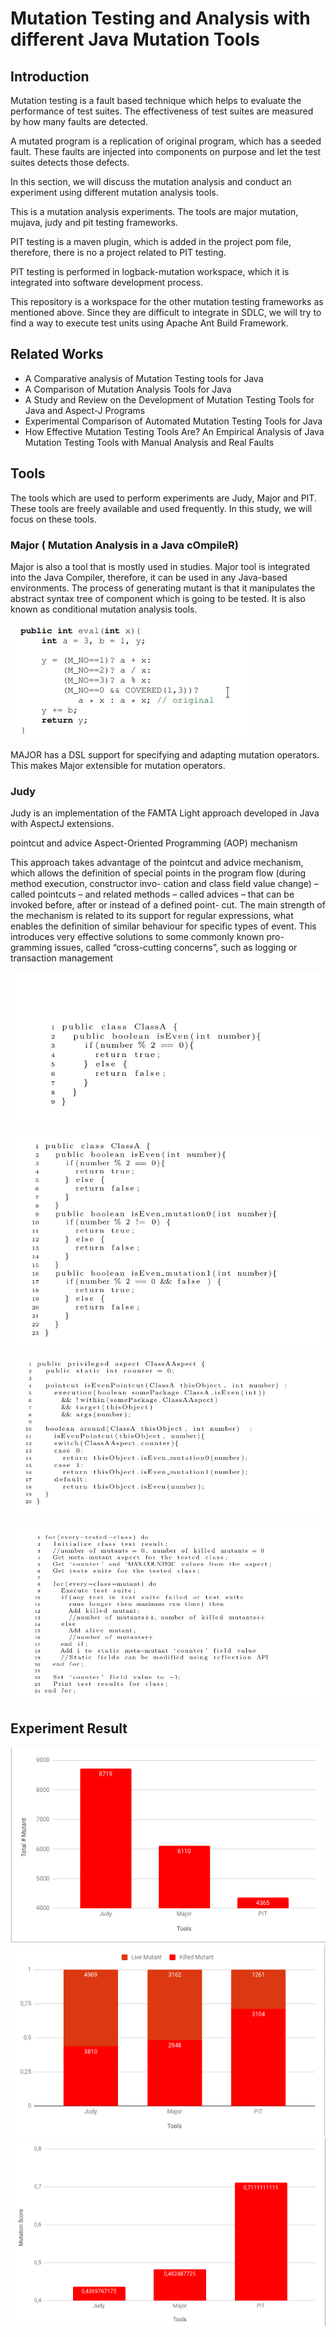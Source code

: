# Mutation Testing and Analysis with different Java Mutation Tools

## Introduction

Mutation testing is a fault based technique which helps to evaluate the performance of test suites. The effectiveness 
of test suites are measured by how many faults are detected. 

A mutated program is a replication of original program, which has a seeded fault. These faults are injected into
components on purpose and let the test suites detects those defects.


In this section, we will discuss the mutation analysis and conduct an experiment using different mutation analysis tools. 

This is a mutation analysis experiments. The tools are major mutation, mujava, judy and pit testing frameworks. 

PIT testing is a maven plugin, which is added in the project pom file, therefore, there is no a project related 
to PIT testing.

PIT testing is performed in logback-mutation workspace, which it is integrated into software development process.


This repository is a workspace for the other mutation testing frameworks as mentioned above. Since they are difficult to 
integrate in SDLC, we will try to find a way to execute test units using Apache Ant Build Framework.

## Related Works

- A Comparative analysis of Mutation Testing tools for Java
- A Comparison of Mutation Analysis Tools for Java
- A Study and Review on the Development of Mutation Testing Tools for Java and Aspect-J Programs
- Experimental Comparison of Automated Mutation Testing Tools for Java
- How Effective Mutation Testing Tools Are? An Empirical Analysis of Java Mutation Testing Tools with Manual 
  Analysis and Real Faults


## Tools

The tools which are used to perform experiments are  Judy, Major and PIT. These tools are freely available
and used frequently. In this study, we will focus on these tools.

### Major ( Mutation Analysis in a Java cOmpileR) 
Major is also a tool that is mostly used in studies. Major tool is integrated into the Java Compiler, therefore, it 
can be used in any Java-based environments. The process of generating mutant is that it manipulates the abstract
syntax tree of component which is going to be tested. It is also known as conditional mutation analysis tools.

![alt text](images/major-ast.png)

MAJOR has a DSL support for specifying and adapting mutation operators. This makes Major extensible
for mutation operators. 

### Judy

Judy is an implementation of the FAMTA Light approach developed in Java with AspectJ extensions. 

pointcut and advice Aspect-Oriented Programming (AOP) mechanism

This approach takes
advantage of the pointcut and advice mechanism, which allows the definition of
special points in the program flow (during method execution, constructor invo-
cation and class field value change) – called pointcuts – and related methods –
called advices – that can be invoked before, after or instead of a defined point-
cut. The main strength of the mechanism is related to its support for regular
expressions, what enables the definition of similar behaviour for specific types
of event. This introduces very effective solutions to some commonly known pro-
gramming issues, called “cross-cutting concerns”, such as logging or transaction
management

![alt text](images/judy-class-A.png)

![alt text](images/judy-class-A-mutated.png)

![alt text](images/judy-class-A-mutated-pointcut.png)

![alt text](images/judy-famta-algorithm.png)


## Experiment Result

![alt text](images/totalmutants.png)
![alt text](images/livekilled.png)
![alt text](images/score.png)
